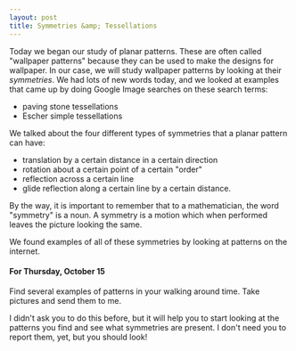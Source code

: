 ```yaml
---
layout: post
title: Symmetries &amp; Tessellations
---
```


Today we began our study of planar patterns. These are often called
"wallpaper patterns" because they can be used to make the designs for
wallpaper. In our case, we will study wallpaper patterns by looking
at their _symmetries_. We had lots of new words today, and we looked
at examples that came up by doing Google Image searches on these
search terms:

  * paving stone tessellations
  * Escher simple tessellations

We talked about the four different types of symmetries that a planar pattern
can have:

  + translation by a certain distance in a certain direction
  + rotation about a certain point of a certain "order"
  + reflection across a certain line
  + glide reflection along a certain line by a certain distance.

By the way, it is important to remember that to a mathematician, the word
"symmetry" is a noun. A symmetry is a motion which when performed leaves
the picture looking the same.

We found examples of all of these symmetries by looking at patterns on the
internet.

#### For Thursday, October 15

Find several examples of patterns in your walking around time. Take
pictures and send them to me.

I didn't ask you to do this before, but it will help you to start looking
at the patterns you find and see what symmetries are present. I don't need
you to report them, yet, but you should look!
